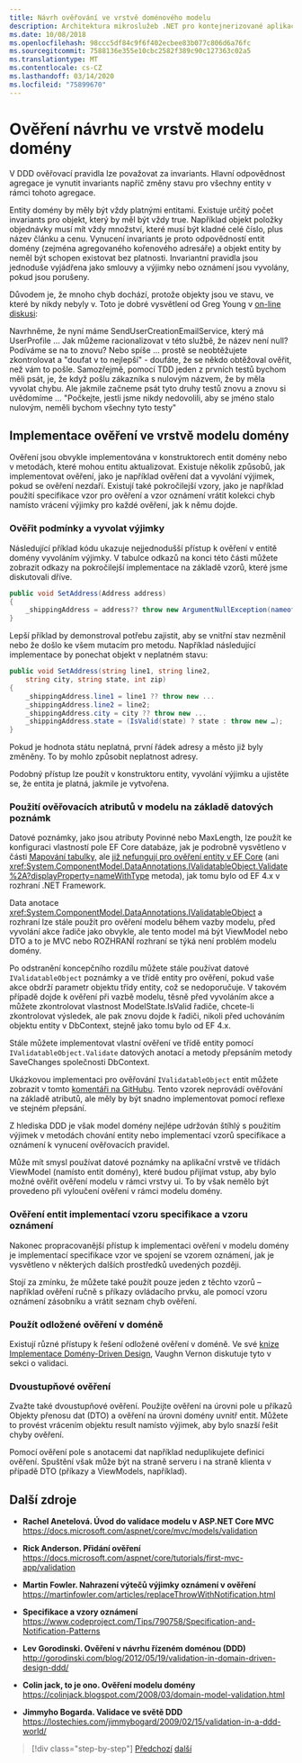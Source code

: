 ```yaml
---
title: Návrh ověřování ve vrstvě doménového modelu
description: Architektura mikroslužeb .NET pro kontejnerizované aplikace .NET | Pochopit klíčové pojmy ověření modelu domény.
ms.date: 10/08/2018
ms.openlocfilehash: 98ccc5df84c9f6f402ecbee83b077c806d6a76fc
ms.sourcegitcommit: 7588136e355e10cbc2582f389c90c127363c02a5
ms.translationtype: MT
ms.contentlocale: cs-CZ
ms.lasthandoff: 03/14/2020
ms.locfileid: "75899670"
---
```

# <a name="design-validations-in-the-domain-model-layer"></a>Ověření návrhu ve vrstvě modelu domény

V DDD ověřovací pravidla lze považovat za invariants. Hlavní odpovědnost agregace je vynutit invariants napříč změny stavu pro všechny entity v rámci tohoto agregace.

Entity domény by měly být vždy platnými entitami. Existuje určitý počet invariants pro objekt, který by měl být vždy true. Například objekt položky objednávky musí mít vždy množství, které musí být kladné celé číslo, plus název článku a cenu. Vynucení invariants je proto odpovědností entit domény (zejména agregovaného kořenového adresáře) a objekt entity by neměl být schopen existovat bez platnosti. Invariantní pravidla jsou jednoduše vyjádřena jako smlouvy a výjimky nebo oznámení jsou vyvolány, pokud jsou porušeny.

Důvodem je, že mnoho chyb dochází, protože objekty jsou ve stavu, ve které by nikdy nebyly v. Toto je dobré vysvětlení od Greg Young v [on-line diskusi](https://jeffreypalermo.com/2009/05/the-fallacy-of-the-always-valid-entity/):

Navrhněme, že nyní máme SendUserCreationEmailService, který má UserProfile ... Jak můžeme racionalizovat v této službě, že název není null? Podíváme se na to znovu? Nebo spíše ... prostě se neobtěžujete zkontrolovat a "doufat v to nejlepší" - doufáte, že se někdo obtěžoval ověřit, než vám to pošle. Samozřejmě, pomocí TDD jeden z prvních testů bychom měli psát, je, že když pošlu zákazníka s nulovým názvem, že by měla vyvolat chybu. Ale jakmile začneme psát tyto druhy testů znovu a znovu si uvědomíme ... "Počkejte, jestli jsme nikdy nedovolili, aby se jméno stalo nulovým, neměli bychom všechny tyto testy"

## <a name="implement-validations-in-the-domain-model-layer"></a>Implementace ověření ve vrstvě modelu domény

Ověření jsou obvykle implementována v konstruktorech entit domény nebo v metodách, které mohou entitu aktualizovat. Existuje několik způsobů, jak implementovat ověření, jako je například ověření dat a vyvolání výjimek, pokud se ověření nezdaří. Existují také pokročilejší vzory, jako je například použití specifikace vzor pro ověření a vzor oznámení vrátit kolekci chyb namísto vrácení výjimky pro každé ověření, jak k němu dojde.

### <a name="validate-conditions-and-throw-exceptions"></a>Ověřit podmínky a vyvolat výjimky

Následující příklad kódu ukazuje nejjednodušší přístup k ověření v entitě domény vyvoláním výjimky. V tabulce odkazů na konci této části můžete zobrazit odkazy na pokročilejší implementace na základě vzorů, které jsme diskutovali dříve.

```csharp
public void SetAddress(Address address)
{
    _shippingAddress = address?? throw new ArgumentNullException(nameof(address));
}
```

Lepší příklad by demonstroval potřebu zajistit, aby se vnitřní stav nezměnil nebo že došlo ke všem mutacím pro metodu. Například následující implementace by ponechat objekt v neplatném stavu:

```csharp
public void SetAddress(string line1, string line2,
    string city, string state, int zip)
{
    _shippingAddress.line1 = line1 ?? throw new ...
    _shippingAddress.line2 = line2;
    _shippingAddress.city = city ?? throw new ...
    _shippingAddress.state = (IsValid(state) ? state : throw new …);
}
```

Pokud je hodnota státu neplatná, první řádek adresy a město již byly změněny. To by mohlo způsobit neplatnost adresy.

Podobný přístup lze použít v konstruktoru entity, vyvolání výjimku a ujistěte se, že entita je platná, jakmile je vytvořena.

### <a name="use-validation-attributes-in-the-model-based-on-data-annotations"></a>Použití ověřovacích atributů v modelu na základě datových poznámk

Datové poznámky, jako jsou atributy Povinné nebo MaxLength, lze použít ke konfiguraci vlastností pole EF Core databáze, jak je podrobně vysvětleno v části [Mapování tabulky,](infrastructure-persistence-layer-implemenation-entity-framework-core.md#table-mapping) ale [již nefungují pro ověření entity v EF Core](https://github.com/dotnet/efcore/issues/3680) (ani <xref:System.ComponentModel.DataAnnotations.IValidatableObject.Validate%2A?displayProperty=nameWithType> metoda), jak tomu bylo od EF 4.x v rozhraní .NET Framework.

Data anotace <xref:System.ComponentModel.DataAnnotations.IValidatableObject> a rozhraní lze stále použít pro ověření modelu během vazby modelu, před vyvolání akce řadiče jako obvykle, ale tento model má být ViewModel nebo DTO a to je MVC nebo ROZHRANÍ rozhraní se týká není problém modelu domény.

Po odstranění koncepčního rozdílu můžete stále používat datové `IValidatableObject` poznámky a ve třídě entity pro ověření, pokud vaše akce obdrží parametr objektu třídy entity, což se nedoporučuje. V takovém případě dojde k ověření při vazbě modelu, těsně před vyvoláním akce a můžete zkontrolovat vlastnost ModelState.IsValid řadiče, chcete-li zkontrolovat výsledek, ale pak znovu dojde k řadiči, nikoli před uchováním objektu entity v DbContext, stejně jako tomu bylo od EF 4.x.

Stále můžete implementovat vlastní ověření ve třídě entity pomocí `IValidatableObject.Validate` datových anotací a metody přepsáním metody SaveChanges společnosti DbContext.

Ukázkovou implementaci pro ověřování `IValidatableObject` entit můžete zobrazit v tomto [komentáři na GitHubu](https://github.com/dotnet/efcore/issues/3680#issuecomment-155502539). Tento vzorek neprovádí ověřování na základě atributů, ale měly by být snadno implementovat pomocí reflexe ve stejném přepsání.

Z hlediska DDD je však model domény nejlépe udržován štíhlý s použitím výjimek v metodách chování entity nebo implementací vzorů specifikace a oznámení k vynucení ověřovacích pravidel.

Může mít smysl používat datové poznámky na aplikační vrstvě ve třídách ViewModel (namísto entit domény), které budou přijímat vstup, aby bylo možné ověřit ověření modelu v rámci vrstvy ui. To by však nemělo být provedeno při vyloučení ověření v rámci modelu domény.

### <a name="validate-entities-by-implementing-the-specification-pattern-and-the-notification-pattern"></a>Ověření entit implementací vzoru specifikace a vzoru oznámení

Nakonec propracovanější přístup k implementaci ověření v modelu domény je implementací specifikace vzor ve spojení se vzorem oznámení, jak je vysvětleno v některých dalších prostředků uvedených později.

Stojí za zmínku, že můžete také použít pouze jeden z těchto vzorů – například ověření ručně s příkazy ovládacího prvku, ale pomocí vzoru oznámení zásobníku a vrátit seznam chyb ověření.

### <a name="use-deferred-validation-in-the-domain"></a>Použít odložené ověření v doméně

Existují různé přístupy k řešení odložené ověření v doméně. Ve své [knize Implementace Domény-Driven Design](https://www.amazon.com/Implementing-Domain-Driven-Design-Vaughn-Vernon/dp/0321834577), Vaughn Vernon diskutuje tyto v sekci o validaci.

### <a name="two-step-validation"></a>Dvoustupňové ověření

Zvažte také dvoustupňové ověření. Použijte ověření na úrovni pole u příkazů Objekty přenosu dat (DTO) a ověření na úrovni domény uvnitř entit. Můžete to provést vrácením objektu result namísto výjimek, aby bylo snazší řešit chyby ověření.

Pomocí ověření pole s anotacemi dat například neduplikujete definici ověření. Spuštění však může být na straně serveru i na straně klienta v případě DTO (příkazy a ViewModels, například).

## <a name="additional-resources"></a>Další zdroje

- **Rachel Anetelová. Úvod do validace modelu v ASP.NET Core MVC** \
  <https://docs.microsoft.com/aspnet/core/mvc/models/validation>

- **Rick Anderson. Přidání ověření** \
  <https://docs.microsoft.com/aspnet/core/tutorials/first-mvc-app/validation>

- **Martin Fowler. Nahrazení výtečů výjimky oznámení v ověření** \
  <https://martinfowler.com/articles/replaceThrowWithNotification.html>

- **Specifikace a vzory oznámení** \
  <https://www.codeproject.com/Tips/790758/Specification-and-Notification-Patterns>

- **Lev Gorodinski. Ověření v návrhu řízeném doménou (DDD)** \
  <http://gorodinski.com/blog/2012/05/19/validation-in-domain-driven-design-ddd/>

- **Colin jack, to je ono. Ověření modelu domény** \
  <https://colinjack.blogspot.com/2008/03/domain-model-validation.html>

- **Jimmyho Bogarda. Validace ve světě DDD** \
  <https://lostechies.com/jimmybogard/2009/02/15/validation-in-a-ddd-world/>

> [!div class="step-by-step"]
> [Předchozí](enumeration-classes-over-enum-types.md)
> [další](client-side-validation.md)
